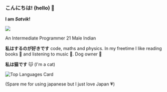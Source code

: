 ### こんにちは! (hello) 👋

**I am *Satvik*!**

![](https://komarev.com/ghpvc/?username=Risen57&style=for-the-badge&color=5f6f52)

An Intermediate Programmer
21 Male Indian

**私はするのが好きです** code, maths and physics. In my freetime I like reading books 📖 and listening to music 🎵. Dog owner 🐶

**私は猫です** 😽 (I'm a cat)

![Top Languages Card](https://github-readme-stats.vercel.app/api/top-langs/?username=shinokada&layout=compact)


(Spare me for using japanese but I just love Japan 💗)
